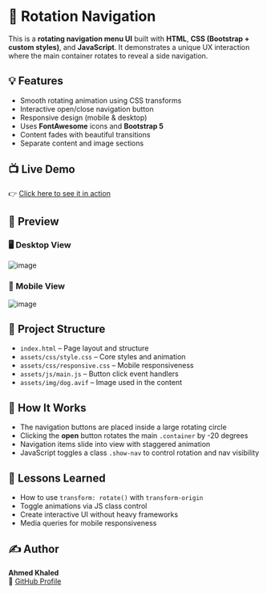 # 🔄 Rotation Navigation

This is a **rotating navigation menu UI** built with **HTML**, **CSS (Bootstrap + custom styles)**, and **JavaScript**. It demonstrates a unique UX interaction where the main container rotates to reveal a side navigation.

## 💡 Features

- Smooth rotating animation using CSS transforms
- Interactive open/close navigation button
- Responsive design (mobile & desktop)
- Uses **FontAwesome** icons and **Bootstrap 5**
- Content fades with beautiful transitions
- Separate content and image sections

## 📺 Live Demo

👉 [Click here to see it in action](https://ahmedkhaled2817.github.io/50-Project-HTML-CSS-JS/RotationNavigation/)

## 📸 Preview

### 🖥️ Desktop View

![image](https://github.com/user-attachments/assets/942f07ed-edf3-4d04-82df-34d26991108c)


### 📱 Mobile View

![image](https://github.com/user-attachments/assets/979fa27e-6b5f-49a3-bdb5-be7601bd8c1d)

## 📁 Project Structure

- `index.html` – Page layout and structure
- `assets/css/style.css` – Core styles and animation
- `assets/css/responsive.css` – Mobile responsiveness
- `assets/js/main.js` – Button click event handlers
- `assets/img/dog.avif` – Image used in the content

## 🚀 How It Works

- The navigation buttons are placed inside a large rotating circle
- Clicking the **open** button rotates the main `.container` by -20 degrees
- Navigation items slide into view with staggered animation
- JavaScript toggles a class `.show-nav` to control rotation and nav visibility

## 🧠 Lessons Learned

- How to use `transform: rotate()` with `transform-origin`
- Toggle animations via JS class control
- Create interactive UI without heavy frameworks
- Media queries for mobile responsiveness

## ✍️ Author

**Ahmed Khaled**  
🔗 [GitHub Profile](https://github.com/AhmedKhaled2817)
